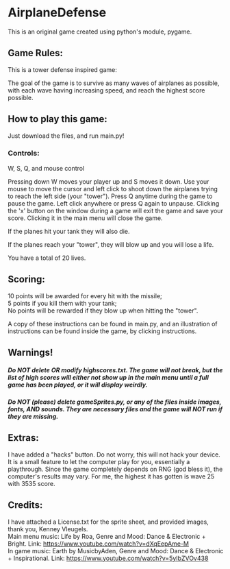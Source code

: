 # AirplaneDefense
This is an original game created using python's module, pygame.

## Game Rules:
This is a tower defense inspired game:

The goal of the game is to survive as many waves of airplanes as possible, with each wave having increasing speed, and reach the highest score possible.

## How to play this game:
Just download the files, and run main.py!

### Controls:
W, S, Q, and mouse control

Pressing down W moves your player up and S moves it down. Use your mouse to move the cursor and left click to shoot down the airplanes trying to reach the left side (your "tower"). Press Q anytime during the game to pause the game. Left click anywhere or press Q again to unpause. Clicking the 'x' button on the window during a game will exit the game and save your score. Clicking it in the main menu will close the game.

If the planes hit your tank they will also die.

If the planes reach your "tower", they will blow up and you will lose a life.

You have a total of 20 lives.

## Scoring:
10 points will be awarded for every hit with the missile;  
5 points if you kill them with your tank;  
No points will be rewarded if they blow up when hitting the "tower".

A copy of these instructions can be found in main.py, and an illustration of instructions can be found inside the game, by clicking instructions.

## Warnings!
##### Do **NOT** delete OR modify highscores.txt. The game will not break, but the list of high scores will either not show up in the main menu until a full game has been played, or it will display weirdly.
##### Do **NOT** (please) delete gameSprites.py, or any of the files inside images, fonts, AND sounds. They are necessary files and the game will **NOT** run if they are missing.

## Extras:
I have added a "hacks" button. Do not worry, this will not hack your device. It is a small feature to let the computer play for you, essentially a playthrough. Since the game completely depends on RNG (god bless it), the computer's results may vary. For me, the highest it has gotten is wave 25 with 3535 score.

## Credits:
I have attached a License.txt for the sprite sheet, and provided images, thank you, Kenney Vleugels.  
Main menu music: Life by Roa, Genre and Mood: Dance & Electronic + Bright. Link: https://www.youtube.com/watch?v=dXqEepAme-M  
In game music: Earth by MusicbyAden, Genre and Mood: Dance & Electronic + Inspirational. Link: https://www.youtube.com/watch?v=5yIbZVOv438
